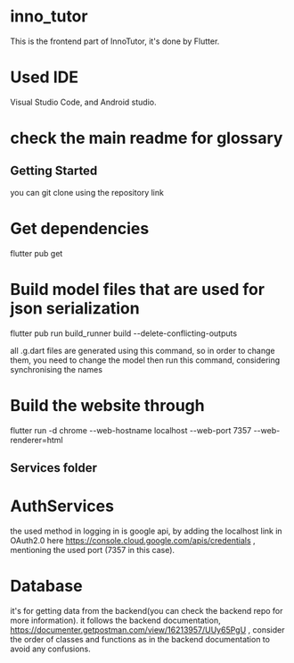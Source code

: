 # inno_tutor
This is the frontend part of InnoTutor, it's done by Flutter.
# Used IDE
Visual Studio Code, and Android studio.
# check the main readme for glossary 


## Getting Started
you can git clone using the repository link
# Get dependencies 
flutter pub get
# Build model files that are used for json serialization
flutter pub run build_runner build --delete-conflicting-outputs

all .g.dart files are generated using this command, so in order to change them,
you need to change the model then run this command, considering synchronising the names

# Build the website through
flutter run -d chrome --web-hostname localhost --web-port 7357 --web-renderer=html

 ## Services folder
 # AuthServices
 the used method in logging in is google api, by adding the localhost link in OAuth2.0 here https://console.cloud.google.com/apis/credentials , mentioning the used port (7357 in this case).
 # Database
 it's for getting data from the backend(you can check the backend repo for more information). 
 it follows the backend documentation, https://documenter.getpostman.com/view/16213957/UUy65PgU , 
 consider the order of classes and functions as in the backend documentation to avoid any confusions. 
